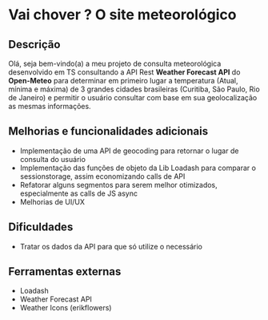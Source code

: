 # Vai chover ? O site meteorológico

## Descrição 

Olá, seja bem-vindo(a) a meu projeto de consulta meteorológica desenvolvido em TS consultando  a API Rest **Weather Forecast API** do **Open-Meteo** para determinar em primeiro lugar a temperatura (Atual, mínima e máxima) de 3 grandes cidades brasileiras (Curitiba, São Paulo, Rio de Janeiro) e permitir o usuário consultar com base em sua geolocalização as mesmas informações. 

## Melhorias e funcionalidades adicionais
* Implementação de uma API de geocoding para retornar o lugar de consulta do usuário
* Implementação das funções de objeto da Lib Loadash para comparar o sessionstorage, assim economizando calls de API 
* Refatorar alguns segmentos para serem melhor otimizados, especialmente as calls de JS async
* Melhorias de UI/UX

## Dificuldades
* Tratar os dados da API para que só utilize o necessário 

## Ferramentas externas

* Loadash
* Weather Forecast API
* Weather Icons (erikflowers)

